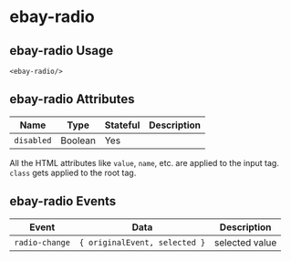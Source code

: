 # ebay-radio

## ebay-radio Usage

```marko
<ebay-radio/>
```

## ebay-radio Attributes

Name | Type | Stateful | Description
--- | --- | --- | ---
`disabled` | Boolean | Yes |

All the HTML attributes like `value`, `name`, etc. are applied to the input tag. `class` gets applied to the root tag.

## ebay-radio Events

Event | Data | Description
--- | --- | --
`radio-change` | `{ originalEvent, selected }` | selected value
